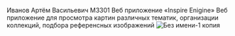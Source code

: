 Иванов Артём Васильевич M3301 Веб приложение «Inspire Enigine» Веб приложение для просмотра картин различных тематик, организации коллекций, подбора референсных изображений
![Без имени-1 копия](https://github.com/user-attachments/assets/7b237166-2232-4d6e-9abc-c45ecf1255e7)
